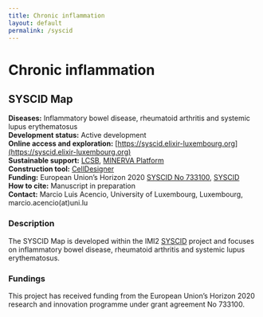 ```yaml
---
title: Chronic inflammation
layout: default
permalink: /syscid
---
```


# Chronic inflammation
## SYSCID Map

**Diseases:** Inflammatory bowel disease, rheumatoid arthritis and systemic lupus erythematosus  
**Development status:** Active development  
**Online access and exploration:**  [https://syscid.elixir-luxembourg.org](https://syscid.elixir-luxembourg.org)  
**Sustainable support:** [LCSB](http://wwwen.uni.lu/lcsb), [MINERVA Platform](https://minerva.pages.uni.lu/)  
**Construction tool:** [CellDesigner](https://www.celldesigner.org/)  
**Funding:** European Union’s Horizon 2020 [SYSCID No 733100](https://cordis.europa.eu/project/id/733100), [SYSCID](https://syscid.eu/)  
**How to cite:** Manuscript in preparation  
**Contact:** Marcio Luis Acencio, University of Luxembourg, Luxembourg, marcio.acencio(at)uni.lu  

### Description

The SYSCID Map is developed within the IMI2 [SYSCID](https://syscid.eu/) project and focuses on inflammatory bowel disease, rheumatoid arthritis and systemic lupus erythematosus.

### Fundings

This project has received funding from the European Union’s Horizon 2020 research and innovation programme under grant agreement No 733100.

